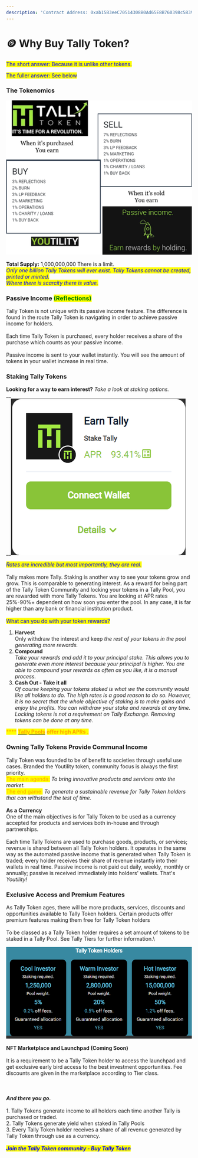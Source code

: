 ```yaml
---
description: 'Contract Address: 0xab15B3eeC70514308B0Ad65E8B760398c5839947'
---
```


# 🪙 Why Buy Tally Token?

<mark style="color:blue;">The short answer:  Because it is unlike other tokens.</mark>

<mark style="color:blue;">The fuller answer:  See below</mark>

### The Tokenomics

![BUY and SELL % can alter slightly to encourage buying pressure.  It will never go beyond 20%](<.gitbook/assets/image (2) (1) (1).png>)

**Total Supply:**  1,000,000,000       There is a limit.\
_<mark style="color:blue;">Only one billion Tally Tokens will ever exist.  Tally Tokens cannot be created, printed or minted.</mark>_\
_<mark style="color:blue;">Where there is scarcity there is value.</mark>_

### Passive Income <mark style="color:green;">(Reflections)</mark>

Tally Token is not unique with its passive income feature.  The difference is found in the route Tally Token is navigating in order to achieve passive income for holders.\
\
Each time Tally Token is purchased, every holder receives a share of the purchase which counts as your passive income.  \
\
Passive income is sent to your wallet instantly.  You will see the amount of tokens in your wallet increase in real time.

### Staking Tally Tokens

**Looking for a way to earn interest?**  _Take a look at staking options._\
__\
__![](<.gitbook/assets/image (36).png>)

_<mark style="color:blue;">Rates are incredible but most importantly, they are real.</mark>_\
\
Tally makes more Tally.  Staking is another way to see your tokens grow and grow.  This is comparable to generating interest.  As a reward for being part of the Tally Token Community and locking your tokens in a Tally Pool, you are rewarded with more Tally Tokens.  You are looking at APR rates 25%-90%+ dependent on how soon you enter the pool.  In any case, it is far higher than any bank or financial institution product.\
\
<mark style="color:blue;">What can you do with your token rewards?</mark>&#x20;

1. **Harvest**\
   Only withdraw the interest and keep _the rest of your tokens in the pool generating more rewards._
2. **Compound**\
   _Take your rewards and add it to your principal stake.  This allows you to generate even more interest  because your principal is higher.  You are able to compound your rewards as often as you like, it is a manual process._
3. **Cash Out - Take it all**\
   _Of course keeping your tokens staked is what we the community would like all holders to do. The high rates is a good reason to do so.  However, it is no secret that the whole objective of staking is to make gains and enjoy the profits._ _You can withdraw your stake and rewards at any time.  Locking tokens is not a requirement on Tally Exchange.  Removing tokens can be done at any time._

&#x20;           <mark style="color:orange;">****</mark>            [<mark style="color:orange;">**Tally Pools**</mark>](https://app.tally-ho.org/pools/stake\_tally) <mark style="color:orange;">**offer high APRs .**</mark>

### Owning Tally Tokens Provide Communal Income

Tally Token was founded to be of benefit to societies through useful use cases.  Branded the Youtility token, community focus is always the first priority.  \
<mark style="color:orange;">The main agenda:</mark> _To bring innovative products and services onto the market._ \
<mark style="color:orange;">The end game:</mark> _To generate a sustainable revenue for Tally Token holders that can withstand the test of time._  \
\
**As a** **Currency**\
One of the main objectives is for Tally Token to be used as a currency accepted for products and services both in-house and through partnerships.\
\
Each time Tally Tokens are used to purchase goods, products, or services; revenue is shared between all Tally Token holders.  It operates in the same way as the automated passive income that is generated when Tally Token is traded; every holder receives their share of revenue instantly into their wallets in real time.  Passive income is not paid out daily, weekly, monthly or annually; passive is received immediately into holders' wallets.  That's _Youtility!_

### Exclusive Access and Premium Features

As Tally Token ages, there will be more products, services, discounts and opportunities available to Tally Token holders.  Certain products offer premium features making them free for Tally Token holders\
\
To be classed as a Tally Token holder requires a set amount of tokens to be staked in a Tally Pool. See Tally Tiers for further information.\


![Become a Tally Token Holder](<.gitbook/assets/image (18).png>)

**NFT Marketplace and Launchpad (Coming Soon)**\
\
It is a requirement to be a Tally Token holder to access the launchpad and get exclusive early bird access to the best investment opportunities.  Fee discounts are given in the marketplace according to Tier class.\
\
\
\
_**And there you go.**_\
\
1\. Tally Tokens generate income to all holders each time another Tally is purchased or traded.\
2\. Tally Tokens generate yield when staked in Tally Pools\
3\. Every Tally Token holder receives a share of all revenue generated by Tally Token through use as a currency.\
\
_<mark style="color:blue;">**Join the Tally Token community - Buy Tally Token**</mark>_
